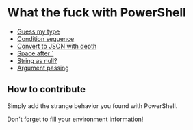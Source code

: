 # What the fuck with PowerShell

* [Guess my type](Gusss-my-type.md)
* [Condition sequence](Condition-Sequence.md)
* [Convert to JSON with depth](Convert-To-Json-With-Depth.md)
* [Space after `](Space.md)
* [String as null?](StringAsNull.md)
* [Argument passing](Argument-Passing.md)

## How to contribute

Simply add the strange behavior you found with PowerShell.

Don't forget to fill your environment information!
